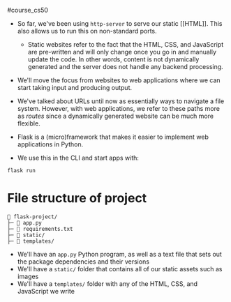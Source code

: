 #course_cs50 

- So far, we've been using `http-server` to serve our static [[HTML]]. This also allows us to run this on non-standard ports.
    - Static websites refer to the fact that the HTML, CSS, and JavaScript are pre-written and will only change once you go in and manually update the code. In other words, content is not dynamically generated and the server does not handle any backend processing.
- We'll move the focus from websites to web applications where we can start taking input and producing output.

- We've talked about URLs until now as essentially ways to navigate a file system. However, with web applications, we refer to these paths more as *routes* since a dynamically generated website can be much more flexible.

- Flask is a (micro)framework that makes it easier to implement web applications in Python.
- We use this in the CLI and start apps with:

```shell
flask run
```

# File structure of project

```
📁 flask-project/
├─ 📄 app.py
├─ 📄 requirements.txt
├─ 📁 static/
├─ 📁 templates/
```

- We'll have an `app.py` Python program, as well as a text file that sets out the package dependencies and their versions
- We'll have a `static/` folder that contains all of our static assets such as images
- We'll have a `templates/` folder with any of the HTML, CSS, and JavaScript we write